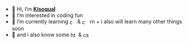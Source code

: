 - 👋 Hi, I’m [**Kisoqual**](https://so.bang.cl)
- 👀 I’m interested in coding fun
- 🌱 I’m currently learning [<img src="https://upload.wikimedia.org/wikipedia/commons/1/18/ISO_C%2B%2B_Logo.svg" width=17px align="center" title="c pluses">](https://github.com/kisoqual/tiemer) & [<img src="https://upload.wikimedia.org/wikipedia/commons/b/bd/Logo_C_sharp.svg" width=17px align="center" title="c sharp">](https://github.com/kisoqual/tiemer.NET) rn + i also will learn many other things soon
- 🌱 and i also know some [<img src="https://github.com/user-attachments/assets/7f71495d-d2dc-4f02-a94c-756e401c971a" width=17px align="center" title="html">](https://so.bang.cl) & [<img src="https://camo.githubusercontent.com/55193e90935d7e70c00f1e32a92183a65e82237e16045b007d17f02043c23ebb/68747470733a2f2f63737364622e6f72672f696d616765732f6373732e737667" width=17px align="center" title="css">](https://so.bang.cl)
